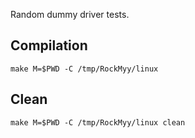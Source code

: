 Random dummy driver tests.

Compilation
-----------

`make M=$PWD -C /tmp/RockMyy/linux`

Clean
-----

`make M=$PWD -C /tmp/RockMyy/linux clean`

